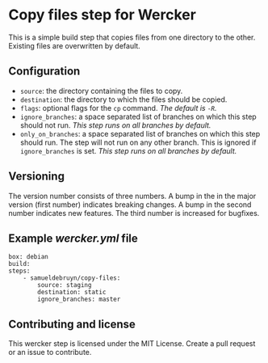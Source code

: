 # Copy files step for Wercker

This is a simple build step that copies files from one directory to the other. Existing files are overwritten by default.

## Configuration

* `source`: the directory containing the files to copy.
* `destination`: the directory to which the files should be copied.
* `flags`: optional flags for the `cp` command. *The default is `-R`.*
* `ignore_branches`: a space separated list of branches on which this step should not run. *This step runs on all branches by default.*
* `only_on_branches`: a space separated list of branches on which this step should run. The step will not run on any other branch. This is ignored if `ignore_branches` is set. *This step runs on all branches by default.*

## Versioning

The version number consists of three numbers. A bump in the in the major version (first number) indicates breaking changes. A bump in the second number indicates new features. The third number is increased for bugfixes.

## Example *wercker.yml* file

	box: debian
	build:
	steps:
		- samueldebruyn/copy-files:
			source: staging
			destination: static
			ignore_branches: master

## Contributing and license

This wercker step is licensed under the MIT License. Create a pull request or an issue to contribute.